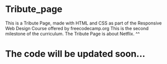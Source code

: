 # Tribute_page
This is a Tribute Page, made with HTML and CSS as part of the Responsive Web Design Course offered by freecodecamp.org
This is the second milestone of the curriculum.
The Tribute Page is about Netflix. ^^

# The code will be updated soon...

